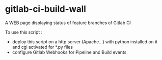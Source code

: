 gitlab-ci-build-wall
====================

A WEB page displaying status of feature branches of Gitlab CI

To use this script :
- deploy this script on a http server (Apache...) with python installed on it and cgi activated for *.py files
- configure Gitlab Webhooks for Pipeline and Build events

